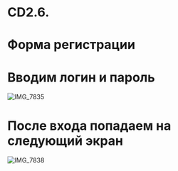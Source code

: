 # CD2.6.
# Форма регистрации
# Вводим логин и пароль
![IMG_7835](https://user-images.githubusercontent.com/71630060/166150484-59845654-61d4-4cb6-8f49-282c7bb15770.PNG)
# После входа попадаем на следующий экран
![IMG_7838](https://user-images.githubusercontent.com/71630060/166150535-77dbff4f-c314-419b-9ead-a4b1ba355aca.PNG)
